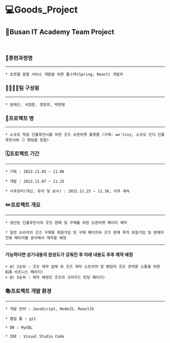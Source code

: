 # 💻Goods_Project

## 📃Busan IT Academy Team Project
<br/>


### 📝훈련과정명
---
`* 초연결 융합 서비스 개발을 위한 풀스택(Spring, React) 개발자`
<br/>

### 👨‍👨‍👦‍👦팀 구성원
---
`* 권태근, 서정훈, 정훈희, 박현영`
<br/>

### 📖프로젝트 명
---
`* 소규모 독립 인플루언서를 위한 굿즈 오픈마켓 플랫폼 (가제: we'tiny, 소규모 인디 인플루언서와 그 팬덤을 칭함)`
<br/>

### 🗓️프로젝트 기간
---
`* 기획 : 2022.11.02 ~ 11.06`

`* 개발 : 2022.11.07 ~ 11.25`

`* 사후관리(개선, 유지 및 보수) : 2022.11.25 ~ 11.30, 이후 계속` 
<br/>

### ✏️프로젝트 개요
---
`* 생산된 인플루언서의 굿즈 판매 및 구매를 위한 오픈마켓 페이지 제작`

`* 일반 소비자의 굿즈 구매용 회원가입 및 구매 페이지와 굿즈 판매 목적 회원가입 및 판매자 전용 페이지를 분리해서 제작할 예정`

-------------------------------------------------------------------------------------------------
#### 가능하다면 상기내용의 완성도가 갖춰진 후 아래 내용도 추후 제작 예정
`+ @( 2순위 : 굿즈 제작 업체 와 굿즈 제작 스트리머 및 팬덤의 굿즈 견적용 소통을 위한 B2B 비즈니스 페이지)`
<br/>
`+ @( 3순위 : 제작 예정인 굿즈의 크라우드 펀딩 페이지)`
<br/>

### 📚프로젝트 개발 환경
---
`* 개발 언어 : JavaScript, NodeJS, ReactJS`

`* 협업 툴 : git`

`* DB : MySQL`

`* IDE : Visual Studio Code`
